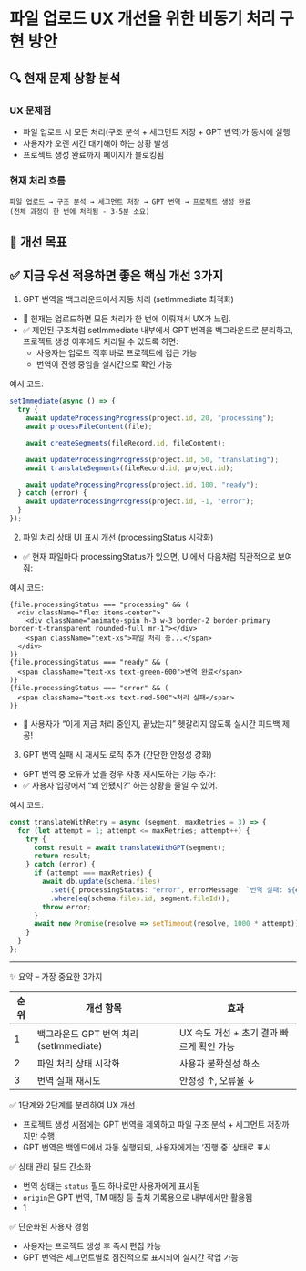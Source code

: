 # 파일 업로드 UX 개선을 위한 비동기 처리 구현 방안

## 🔍 현재 문제 상황 분석

### UX 문제점
- 파일 업로드 시 모든 처리(구조 분석 + 세그먼트 저장 + GPT 번역)가 동시에 실행
- 사용자가 오랜 시간 대기해야 하는 상황 발생
- 프로젝트 생성 완료까지 페이지가 블로킹됨

### 현재 처리 흐름
```
파일 업로드 → 구조 분석 → 세그먼트 저장 → GPT 번역 → 프로젝트 생성 완료
(전체 과정이 한 번에 처리됨 - 3-5분 소요)
```

## 🎯 개선 목표

## ✅ 지금 우선 적용하면 좋은 핵심 개선 3가지

1. GPT 번역을 백그라운드에서 자동 처리 (setImmediate 최적화)
- 📍 현재는 업로드하면 모든 처리가 한 번에 이뤄져서 UX가 느림.
- ✅ 제안된 구조처럼 setImmediate 내부에서 GPT 번역을 백그라운드로 분리하고, 프로젝트 생성 이후에도 처리될 수 있도록 하면:
  - 사용자는 업로드 직후 바로 프로젝트에 접근 가능
  - 번역이 진행 중임을 실시간으로 확인 가능

예시 코드:
```ts
setImmediate(async () => {
  try {
    await updateProcessingProgress(project.id, 20, "processing");
    await processFileContent(file);

    await createSegments(fileRecord.id, fileContent);

    await updateProcessingProgress(project.id, 50, "translating");
    await translateSegments(fileRecord.id, project.id);

    await updateProcessingProgress(project.id, 100, "ready");
  } catch (error) {
    await updateProcessingProgress(project.id, -1, "error");
  }
});
```

2. 파일 처리 상태 UI 표시 개선 (processingStatus 시각화)
- ✅ 현재 파일마다 processingStatus가 있으면, UI에서 다음처럼 직관적으로 보여줘:

예시 코드:
```tsx
{file.processingStatus === "processing" && (
  <div className="flex items-center">
    <div className="animate-spin h-3 w-3 border-2 border-primary border-t-transparent rounded-full mr-1"></div>
    <span className="text-xs">파일 처리 중...</span>
  </div>
)}
{file.processingStatus === "ready" && (
  <span className="text-xs text-green-600">번역 완료</span>
)}
{file.processingStatus === "error" && (
  <span className="text-xs text-red-500">처리 실패</span>
)}
```

- 🧠 사용자가 “이게 지금 처리 중인지, 끝났는지” 헷갈리지 않도록 실시간 피드백 제공!

3. GPT 번역 실패 시 재시도 로직 추가 (간단한 안정성 강화)
- GPT 번역 중 오류가 났을 경우 자동 재시도하는 기능 추가:
- ✅ 사용자 입장에서 “왜 안됐지?” 하는 상황을 줄일 수 있어.

예시 코드:
```ts
const translateWithRetry = async (segment, maxRetries = 3) => {
  for (let attempt = 1; attempt <= maxRetries; attempt++) {
    try {
      const result = await translateWithGPT(segment);
      return result;
    } catch (error) {
      if (attempt === maxRetries) {
        await db.update(schema.files)
          .set({ processingStatus: "error", errorMessage: `번역 실패: ${error.message}` })
          .where(eq(schema.files.id, segment.fileId));
        throw error;
      }
      await new Promise(resolve => setTimeout(resolve, 1000 * attempt));
    }
  }
};
```

---
✨ 요약 – 가장 중요한 3가지

| 순위 | 개선 항목 | 효과 |
|------|------------|--------|
| 1 | 백그라운드 GPT 번역 처리 (setImmediate) | UX 속도 개선 + 초기 결과 빠르게 확인 가능 |
| 2 | 파일 처리 상태 시각화 | 사용자 불확실성 해소 |
| 3 | 번역 실패 재시도 | 안정성 ↑, 오류율 ↓ |

✅ 1단계와 2단계를 분리하여 UX 개선
- 프로젝트 생성 시점에는 GPT 번역을 제외하고 파일 구조 분석 + 세그먼트 저장까지만 수행
- GPT 번역은 백엔드에서 자동 실행되되, 사용자에게는 ‘진행 중’ 상태로 표시

✅ 상태 관리 필드 간소화
- 번역 상태는 `status` 필드 하나로만 사용자에게 표시됨
- `origin`은 GPT 번역, TM 매칭 등 출처 기록용으로 내부에서만 활용됨
- 1

✅ 단순화된 사용자 경험
- 사용자는 프로젝트 생성 후 즉시 편집 가능
- GPT 번역은 세그먼트별로 점진적으로 표시되어 실시간 작업 가능